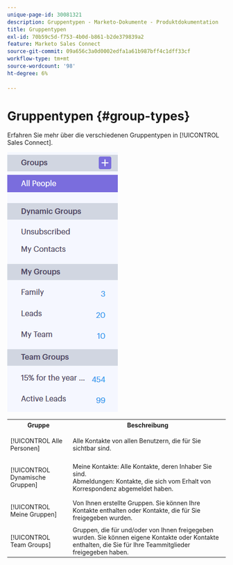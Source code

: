 ```yaml
---
unique-page-id: 30081321
description: Gruppentypen - Marketo-Dokumente - Produktdokumentation
title: Gruppentypen
exl-id: 70b59c5d-f753-4b0d-b861-b2de379839a2
feature: Marketo Sales Connect
source-git-commit: 09a656c3a0d0002edfa1a61b987bff4c1dff33cf
workflow-type: tm+mt
source-wordcount: '98'
ht-degree: 6%

---
```


# Gruppentypen {#group-types}

Erfahren Sie mehr über die verschiedenen Gruppentypen in [!UICONTROL Sales Connect].

![](assets/one-7.png)

<table>
 <colgroup>
  <col>
  <col>
 </colgroup>
 <tbody>
  <tr>
   <th>Gruppe</th>
   <th>Beschreibung</th>
  </tr>
  <tr>
   <td><p>[!UICONTROL Alle Personen]</p></td>
   <td>Alle Kontakte von allen Benutzern, die für Sie sichtbar sind.</td>
  </tr>
  <tr>
   <td colspan="1"><p>[!UICONTROL Dynamische Gruppen]</p></td>
   <td colspan="1">Meine Kontakte: Alle Kontakte, deren Inhaber Sie sind.<br>Abmeldungen: Kontakte, die sich vom Erhalt von Korrespondenz abgemeldet haben.</td>
  </tr>
  <tr>
   <td><p>[!UICONTROL Meine Gruppen]</p></td>
   <td>Von Ihnen erstellte Gruppen. Sie können Ihre Kontakte enthalten oder Kontakte, die für Sie freigegeben wurden.</td>
  </tr>
  <tr>
   <td><p>[!UICONTROL Team Groups]</p></td>
   <td>Gruppen, die für und/oder von Ihnen freigegeben wurden. Sie können eigene Kontakte oder Kontakte enthalten, die Sie für Ihre Teammitglieder freigegeben haben.</td>
  </tr>
 </tbody>
</table>
